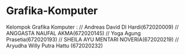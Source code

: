 # Grafika-Komputer
Kelompok Grafika Komputer :
//  Andreas David Dl Hardi(672020009)
//  ANGGASTA NAUFAL AKMA(672020145)
//  Yoga Agung Prasetia(672020193)
//  SHEILA AYU MENTARI NOVERIA(672020219)
//  Aryudha Willy Putra Hattu (672020232)

